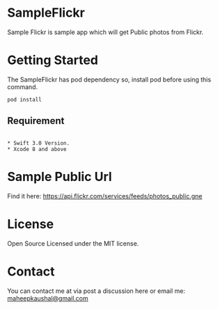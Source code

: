 # SampleFlickr

Sample Flickr is sample app which will get Public photos from Flickr.

# Getting Started

The SampleFlickr has pod dependency so, install pod before using this command. 

~~~
pod install
~~~

## Requirement

~~~

* Swift 3.0 Version.
* Xcode 8 and above

~~~

# Sample Public Url

Find it here: https://api.flickr.com/services/feeds/photos_public.gne

# License

Open Source Licensed under the MIT license.

# Contact

You can contact me at via post a discussion here or email me: maheepkaushal@gmail.com

